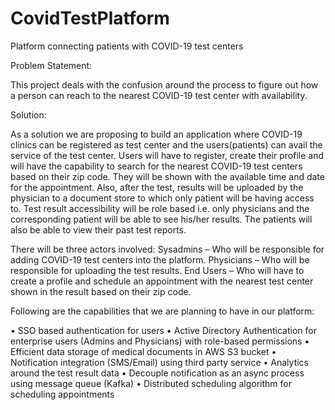 # CovidTestPlatform
Platform connecting patients with COVID-19 test centers

Problem Statement:

This project deals with the confusion around the process to figure out how a person can reach to the nearest COVID-19 test center with availability.

Solution:

As a solution we are proposing to build an application where COVID-19 clinics can be registered as test center and the users(patients) can avail the service of the test center. Users will have to register, create their profile and will have the capability to search for the nearest COVID-19 test centers based on their zip code. They will be shown with the available time and date for the appointment. Also, after the test, results will be uploaded by the physician to a document store to which only patient will be having access to. Test result accessibility will be role based i.e. only physicians and the corresponding patient will be able to see his/her results. The patients will also be able to view their past test reports. 

There will be three actors involved:
Sysadmins – Who will be responsible for adding COVID-19 test centers into the platform.
Physicians – Who will be responsible for uploading the test results.
End Users – Who will have to create a profile and schedule an appointment with the nearest test center shown in the result based on their zip code.

Following are the capabilities that we are planning to have in our platform:

•	SSO based authentication for users
•	Active Directory Authentication for enterprise users (Admins and Physicians) with role-based permissions
•	Efficient data storage of medical documents in AWS S3 bucket
•	Notification integration (SMS/Email) using third party service 
•	Analytics around the test result data
•	Decouple notification as an async process using message queue (Kafka)
•	Distributed scheduling algorithm for scheduling appointments


